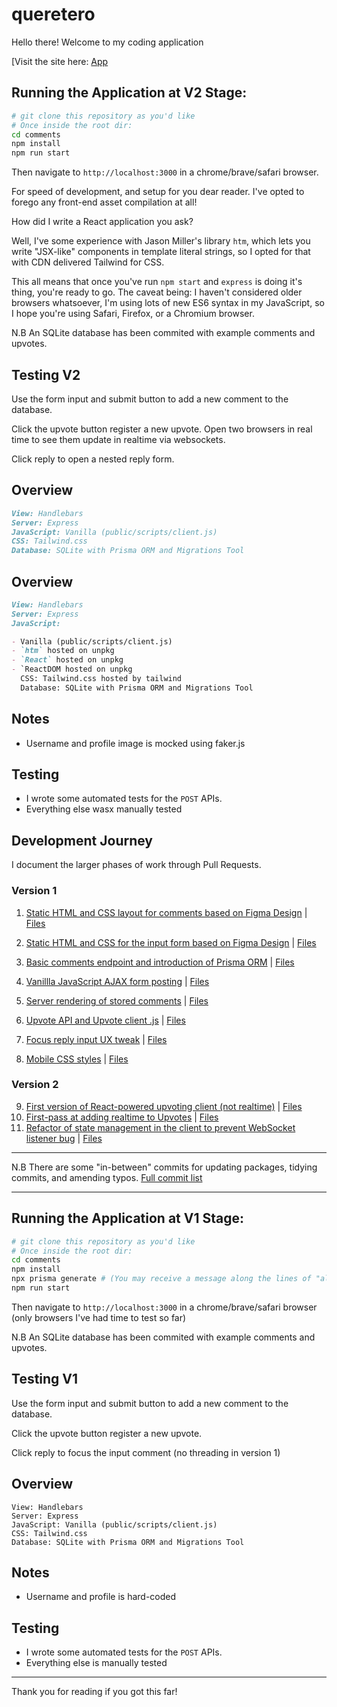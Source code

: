 # queretero

Hello there! Welcome to my coding application

[Visit the site here: [App](https://queretero.onrender.com/)

## Running the Application at V2 Stage:

```sh
# git clone this repository as you'd like
# Once inside the root dir:
cd comments
npm install
npm run start
```

Then navigate to `http://localhost:3000` in a chrome/brave/safari browser.

For speed of development, and setup for you dear reader. I've opted to forego any front-end asset compilation at all!

How did I write a React application you ask?

Well, I've some experience with Jason Miller's library `htm`, which lets you write "JSX-like" components in template literal strings, so I opted for that with CDN delivered Tailwind for CSS.

This all means that once you've run `npm start` and `express` is doing it's thing, you're ready to go. The caveat being: I haven't considered older browsers whatsoever, I'm using lots of new ES6 syntax in my JavaScript, so I hope you're using Safari, Firefox, or a Chromium browser.

N.B An SQLite database has been commited with example comments and upvotes.

## Testing V2

Use the form input and submit button to add a new comment to the database.

Click the upvote button register a new upvote. Open two browsers in real time to see them update in realtime via websockets.

Click reply to open a nested reply form.

## Overview

```md
View: Handlebars
Server: Express
JavaScript: Vanilla (public/scripts/client.js)
CSS: Tailwind.css
Database: SQLite with Prisma ORM and Migrations Tool
```

## Overview

```md
View: Handlebars
Server: Express
JavaScript:

- Vanilla (public/scripts/client.js)
- `htm` hosted on unpkg
- `React` hosted on unpkg
- `ReactDOM hosted on unpkg
  CSS: Tailwind.css hosted by tailwind
  Database: SQLite with Prisma ORM and Migrations Tool
```

## Notes

- Username and profile image is mocked using faker.js

## Testing

- I wrote some automated tests for the `POST` APIs.
- Everything else wasx manually tested

## Development Journey

I document the larger phases of work through Pull Requests.

### Version 1

1. [Static HTML and CSS layout for comments based on Figma Design](https://github.com/jonsherrard/queretero/pull/1) | [Files](https://github.com/jonsherrard/queretero/pull/1/files)

2. [Static HTML and CSS for the input form based on Figma Design](https://github.com/jonsherrard/queretero/pull/2) | [Files](https://github.com/jonsherrard/queretero/pull/2/files)

3. [Basic comments endpoint and introduction of Prisma ORM](https://github.com/jonsherrard/queretero/pull/3) | [Files](https://github.com/jonsherrard/queretero/pull/3/files)

4. [Vanillla JavaScript AJAX form posting](https://github.com/jonsherrard/queretero/pull/4) | [Files](https://github.com/jonsherrard/queretero/pull/4/files)
5. [Server rendering of stored comments](https://github.com/jonsherrard/queretero/pull/5) | [Files](https://github.com/jonsherrard/queretero/pull/5/files)
6. [Upvote API and Upvote client .js](https://github.com/jonsherrard/queretero/pull/6) | [Files](https://github.com/jonsherrard/queretero/pull/6/files)
7. [Focus reply input UX tweak](https://github.com/jonsherrard/queretero/pull/7) | [Files](https://github.com/jonsherrard/queretero/pull/7/files)
8. [Mobile CSS styles](https://github.com/jonsherrard/queretero/pull/8) | [Files](https://github.com/jonsherrard/queretero/pull/8/files)

### Version 2

9. [First version of React-powered upvoting client (not realtime)](https://github.com/jonsherrard/queretero/pull/9) | [Files](https://github.com/jonsherrard/queretero/pull/9/files)
10. [First-pass at adding realtime to Upvotes](https://github.com/jonsherrard/queretero/pull/11) | [Files](https://github.com/jonsherrard/queretero/pull/11/files)
11. [Refactor of state management in the client to prevent WebSocket listener bug](https://github.com/jonsherrard/queretero/pull/11) | [Files](https://github.com/jonsherrard/queretero/pull/11)

---

N.B There are some "in-between" commits for updating packages, tidying commits, and amending typos. [Full commit list](https://github.com/jonsherrard/queretero/commits/main)

---

## Running the Application at V1 Stage:

```sh
# git clone this repository as you'd like
# Once inside the root dir:
cd comments
npm install
npx prisma generate # (You may receive a message along the lines of "already run")
npm run start
```

Then navigate to `http://localhost:3000` in a chrome/brave/safari browser (only browsers I've had time to test so far)

N.B An SQLite database has been commited with example comments and upvotes.

## Testing V1

Use the form input and submit button to add a new comment to the database.

Click the upvote button register a new upvote.

Click reply to focus the input comment (no threading in version 1)

## Overview

```
View: Handlebars
Server: Express
JavaScript: Vanilla (public/scripts/client.js)
CSS: Tailwind.css
Database: SQLite with Prisma ORM and Migrations Tool
```

## Notes

- Username and profile is hard-coded

## Testing

- I wrote some automated tests for the `POST` APIs.
- Everything else is manually tested

---

Thank you for reading if you got this far!
